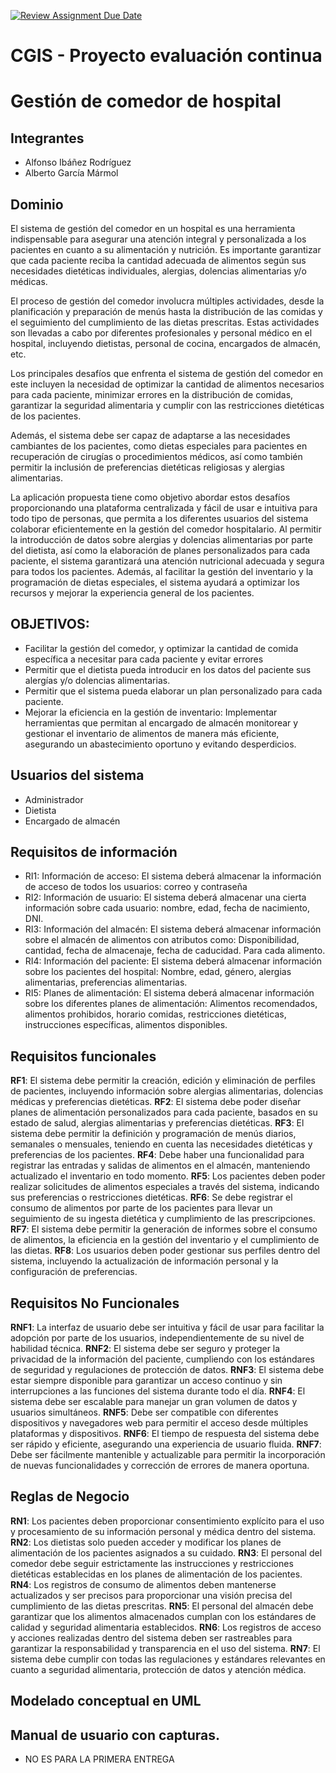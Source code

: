 [![Review Assignment Due Date](https://classroom.github.com/assets/deadline-readme-button-24ddc0f5d75046c5622901739e7c5dd533143b0c8e959d652212380cedb1ea36.svg)](https://classroom.github.com/a/aMYFqSAE)

# CGIS - Proyecto evaluación continua

# Gestión de comedor de hospital
## Integrantes
- Alfonso Ibáñez Rodríguez
- Alberto García Mármol


## Dominio

El sistema de gestión del comedor en un hospital es una herramienta indispensable para asegurar una atención integral y personalizada a los pacientes en cuanto a su alimentación y nutrición. Es importante garantizar que cada paciente reciba la cantidad adecuada de alimentos según sus necesidades dietéticas individuales, alergias, dolencias alimentarias y/o médicas.

El proceso de gestión del comedor involucra múltiples actividades, desde la planificación y preparación de menús hasta la distribución de las comidas y el seguimiento del cumplimiento de las dietas prescritas. Estas actividades son llevadas a cabo por diferentes profesionales y personal médico en el hospital, incluyendo dietistas, personal de cocina, encargados de almacén, etc.

Los principales desafíos que enfrenta el sistema de gestión del comedor en este incluyen la necesidad de optimizar la cantidad de alimentos necesarios para cada paciente, minimizar errores en la distribución de comidas, garantizar la seguridad alimentaria y cumplir con las restricciones dietéticas de los pacientes.

Además, el sistema debe ser capaz de adaptarse a las necesidades cambiantes de los pacientes, como dietas especiales para pacientes en recuperación de cirugías o procedimientos médicos, así como también permitir la inclusión de preferencias dietéticas religiosas y alergias alimentarias.

La aplicación propuesta tiene como objetivo abordar estos desafíos proporcionando una plataforma centralizada y fácil de usar e intuitiva para todo tipo de personas, que permita a los diferentes usuarios del sistema colaborar eficientemente en la gestión del comedor hospitalario. Al permitir la introducción de datos sobre alergias y dolencias alimentarias por parte del dietista, así como la elaboración de planes personalizados para cada paciente, el sistema garantizará una atención nutricional adecuada y segura para todos los pacientes. Además, al facilitar la gestión del inventario y la programación de dietas especiales, el sistema ayudará a optimizar los recursos y mejorar la experiencia general de los pacientes.

## OBJETIVOS:
- Facilitar la gestión del comedor, y optimizar la cantidad de comida específica a necesitar para cada paciente y evitar errores 
- Permitir que el dietista pueda introducir en los datos del paciente sus alergías y/o dolencias alimentarias.
- Permitir que el sistema pueda elaborar un plan personalizado para cada paciente.
- Mejorar la eficiencia en la gestión de inventario: Implementar herramientas que permitan al encargado de almacén monitorear y gestionar el inventario de alimentos de manera más eficiente, asegurando un abastecimiento oportuno y evitando desperdicios.


## Usuarios del sistema
- Administrador 
- Dietista 
- Encargado de almacén


## Requisitos de información
- RI1: Información de acceso: El sistema deberá almacenar la información de acceso de todos los usuarios: correo y contraseña
- RI2: Información de usuario: El sistema deberá almacenar una cierta información sobre cada usuario: nombre, edad, fecha de nacimiento, DNI. 
- RI3: Información del almacén: El sistema deberá almacenar información sobre el almacén de alimentos con atributos como: Disponibilidad, cantidad, fecha de almacenaje, fecha de caducidad. Para cada alimento.
- RI4: Información del paciente: El sistema deberá almacenar información sobre los pacientes del hospital: Nombre, edad, género, alergias alimentarias, preferencias alimentarias.
- RI5: Planes de alimentación: El sistema deberá almacenar información sobre los diferentes planes de alimentación: Alimentos recomendados, alimentos prohibidos, horario comidas, 
restricciones dietéticas, instrucciones específicas, alimentos disponibles.

  
## Requisitos funcionales
**RF1**: El sistema debe permitir la creación, edición y eliminación de perfiles de pacientes, incluyendo información sobre alergias alimentarias, dolencias médicas y preferencias dietéticas.
**RF2**: El sistema debe poder diseñar planes de alimentación personalizados para cada paciente, basados en su estado de salud, alergias alimentarias y preferencias dietéticas.
**RF3**: El sistema debe permitir la definición y programación de menús diarios, semanales o mensuales, teniendo en cuenta las necesidades dietéticas y preferencias de los pacientes.
**RF4**: Debe haber una funcionalidad para registrar las entradas y salidas de alimentos en el almacén, manteniendo actualizado el inventario en todo momento.
**RF5**: Los pacientes deben poder realizar solicitudes de alimentos especiales a través del sistema, indicando sus preferencias o restricciones dietéticas.
**RF6**: Se debe registrar el consumo de alimentos por parte de los pacientes para llevar un seguimiento de su ingesta dietética y cumplimiento de las prescripciones.
**RF7**: El sistema debe permitir la generación de informes sobre el consumo de alimentos, la eficiencia en la gestión del inventario y el cumplimiento de las dietas.
**RF8**: Los usuarios deben poder gestionar sus perfiles dentro del sistema, incluyendo la actualización de información personal y la configuración de preferencias.


## Requisitos No Funcionales
**RNF1**: La interfaz de usuario debe ser intuitiva y fácil de usar para facilitar la adopción por parte de los usuarios, independientemente de su nivel de habilidad técnica.
**RNF2**: El sistema debe ser seguro y proteger la privacidad de la información del paciente, cumpliendo con los estándares de seguridad y regulaciones de protección de datos.
**RNF3**: El sistema debe estar siempre disponible para garantizar un acceso continuo y sin interrupciones a las funciones del sistema durante todo el día.
**RNF4**: El sistema debe ser escalable para manejar un gran volumen de datos y usuarios simultáneos.
**RNF5**: Debe ser compatible con diferentes dispositivos y navegadores web para permitir el acceso desde múltiples plataformas y dispositivos.
**RNF6**: El tiempo de respuesta del sistema debe ser rápido y eficiente, asegurando una experiencia de usuario fluida.
**RNF7**: Debe ser fácilmente mantenible y actualizable para permitir la incorporación de nuevas funcionalidades y corrección de errores de manera oportuna.


## Reglas de Negocio
**RN1**: Los pacientes deben proporcionar consentimiento explícito para el uso y procesamiento de su información personal y médica dentro del sistema.
**RN2**: Los dietistas solo pueden acceder y modificar los planes de alimentación de los pacientes asignados a su cuidado.
**RN3**: El personal del comedor debe seguir estrictamente las instrucciones y restricciones dietéticas establecidas en los planes de alimentación de los pacientes.
**RN4**: Los registros de consumo de alimentos deben mantenerse actualizados y ser precisos para proporcionar una visión precisa del cumplimiento de las dietas prescritas.
**RN5**: El personal del almacén debe garantizar que los alimentos almacenados cumplan con los estándares de calidad y seguridad alimentaria establecidos.
**RN6**: Los registros de acceso y acciones realizadas dentro del sistema deben ser rastreables para garantizar la responsabilidad y transparencia en el uso del sistema.
**RN7**: El sistema debe cumplir con todas las regulaciones y estándares relevantes en cuanto a seguridad alimentaria, protección de datos y atención médica.


## Modelado conceptual en UML




## Manual de usuario con capturas. 
- NO ES PARA LA PRIMERA ENTREGA
